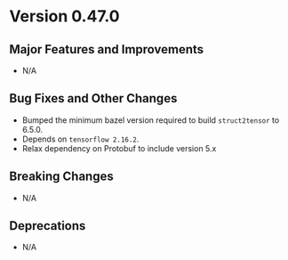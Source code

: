 # Version 0.47.0

## Major Features and Improvements

*   N/A

## Bug Fixes and Other Changes

*   Bumped the minimum bazel version required to build `struct2tensor` to 6.5.0.
*   Depends on `tensorflow 2.16.2`.
*   Relax dependency on Protobuf to include version 5.x

## Breaking Changes

*   N/A

## Deprecations

*   N/A

